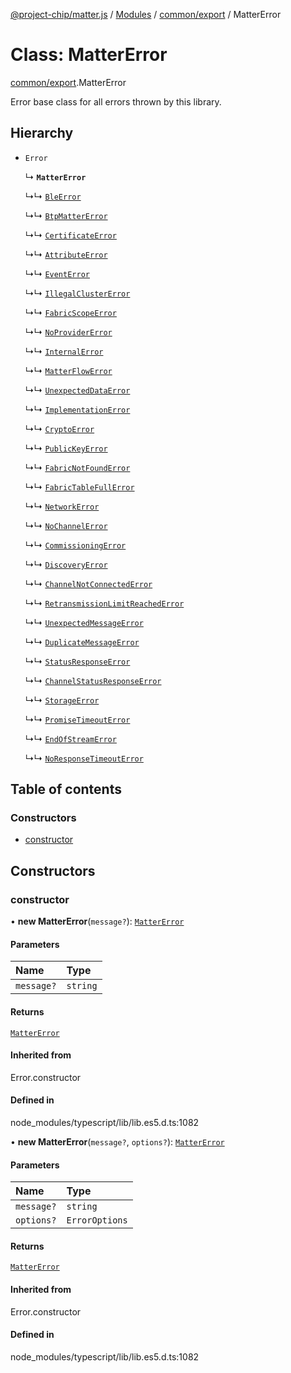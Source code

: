 [@project-chip/matter.js](../README.md) / [Modules](../modules.md) / [common/export](../modules/common_export.md) / MatterError

# Class: MatterError

[common/export](../modules/common_export.md).MatterError

Error base class for all errors thrown by this library.

## Hierarchy

- `Error`

  ↳ **`MatterError`**

  ↳↳ [`BleError`](ble_export.BleError.md)

  ↳↳ [`BtpMatterError`](ble_export.BtpMatterError.md)

  ↳↳ [`CertificateError`](certificate_export.CertificateError.md)

  ↳↳ [`AttributeError`](cluster_export.AttributeError.md)

  ↳↳ [`EventError`](cluster_export.EventError.md)

  ↳↳ [`IllegalClusterError`](cluster_export.IllegalClusterError.md)

  ↳↳ [`FabricScopeError`](cluster_export.FabricScopeError.md)

  ↳↳ [`NoProviderError`](common_export.NoProviderError.md)

  ↳↳ [`InternalError`](common_export.InternalError.md)

  ↳↳ [`MatterFlowError`](common_export.MatterFlowError.md)

  ↳↳ [`UnexpectedDataError`](common_export.UnexpectedDataError.md)

  ↳↳ [`ImplementationError`](common_export.ImplementationError.md)

  ↳↳ [`CryptoError`](crypto_export.CryptoError.md)

  ↳↳ [`PublicKeyError`](fabric_export.PublicKeyError.md)

  ↳↳ [`FabricNotFoundError`](fabric_export.FabricNotFoundError.md)

  ↳↳ [`FabricTableFullError`](fabric_export.FabricTableFullError.md)

  ↳↳ [`NetworkError`](net_export.NetworkError.md)

  ↳↳ [`NoChannelError`](protocol_export.NoChannelError.md)

  ↳↳ [`CommissioningError`](protocol_export.CommissioningError.md)

  ↳↳ [`DiscoveryError`](protocol_export.DiscoveryError.md)

  ↳↳ [`ChannelNotConnectedError`](protocol_export.ChannelNotConnectedError.md)

  ↳↳ [`RetransmissionLimitReachedError`](protocol_export.RetransmissionLimitReachedError.md)

  ↳↳ [`UnexpectedMessageError`](protocol_export.UnexpectedMessageError.md)

  ↳↳ [`DuplicateMessageError`](protocol_export.DuplicateMessageError.md)

  ↳↳ [`StatusResponseError`](protocol_interaction_export.StatusResponseError.md)

  ↳↳ [`ChannelStatusResponseError`](protocol_securechannel_export.ChannelStatusResponseError.md)

  ↳↳ [`StorageError`](storage_export.StorageError.md)

  ↳↳ [`PromiseTimeoutError`](util_export.PromiseTimeoutError.md)

  ↳↳ [`EndOfStreamError`](util_export.EndOfStreamError.md)

  ↳↳ [`NoResponseTimeoutError`](util_export.NoResponseTimeoutError.md)

## Table of contents

### Constructors

- [constructor](common_export.MatterError.md#constructor)

## Constructors

### constructor

• **new MatterError**(`message?`): [`MatterError`](common_export.MatterError.md)

#### Parameters

| Name | Type |
| :------ | :------ |
| `message?` | `string` |

#### Returns

[`MatterError`](common_export.MatterError.md)

#### Inherited from

Error.constructor

#### Defined in

node_modules/typescript/lib/lib.es5.d.ts:1082

• **new MatterError**(`message?`, `options?`): [`MatterError`](common_export.MatterError.md)

#### Parameters

| Name | Type |
| :------ | :------ |
| `message?` | `string` |
| `options?` | `ErrorOptions` |

#### Returns

[`MatterError`](common_export.MatterError.md)

#### Inherited from

Error.constructor

#### Defined in

node_modules/typescript/lib/lib.es5.d.ts:1082
